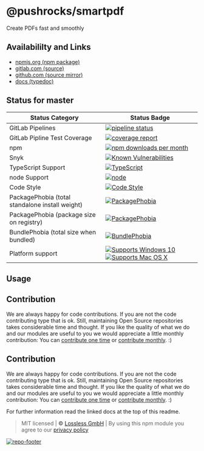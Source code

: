# @pushrocks/smartpdf
Create PDFs fast and smoothly

## Availabililty and Links
* [npmjs.org (npm package)](https://www.npmjs.com/package/@pushrocks/smartpdf)
* [gitlab.com (source)](https://gitlab.com/pushrocks/smartpdf)
* [github.com (source mirror)](https://github.com/pushrocks/smartpdf)
* [docs (typedoc)](https://pushrocks.gitlab.io/smartpdf/)

## Status for master

Status Category | Status Badge
-- | --
GitLab Pipelines | [![pipeline status](https://gitlab.com/pushrocks/smartpdf/badges/master/pipeline.svg)](https://lossless.cloud)
GitLab Pipline Test Coverage | [![coverage report](https://gitlab.com/pushrocks/smartpdf/badges/master/coverage.svg)](https://lossless.cloud)
npm | [![npm downloads per month](https://badgen.net/npm/dy/@pushrocks/smartpdf)](https://lossless.cloud)
Snyk | [![Known Vulnerabilities](https://badgen.net/snyk/pushrocks/smartpdf)](https://lossless.cloud)
TypeScript Support | [![TypeScript](https://badgen.net/badge/TypeScript/>=%203.x/blue?icon=typescript)](https://lossless.cloud)
node Support | [![node](https://img.shields.io/badge/node->=%2010.x.x-blue.svg)](https://nodejs.org/dist/latest-v10.x/docs/api/)
Code Style | [![Code Style](https://badgen.net/badge/style/prettier/purple)](https://lossless.cloud)
PackagePhobia (total standalone install weight) | [![PackagePhobia](https://badgen.net/packagephobia/install/@pushrocks/smartpdf)](https://lossless.cloud)
PackagePhobia (package size on registry) | [![PackagePhobia](https://badgen.net/packagephobia/publish/@pushrocks/smartpdf)](https://lossless.cloud)
BundlePhobia (total size when bundled) | [![BundlePhobia](https://badgen.net/bundlephobia/minzip/@pushrocks/smartpdf)](https://lossless.cloud)
Platform support | [![Supports Windows 10](https://badgen.net/badge/supports%20Windows%2010/yes/green?icon=windows)](https://lossless.cloud) [![Supports Mac OS X](https://badgen.net/badge/supports%20Mac%20OS%20X/yes/green?icon=apple)](https://lossless.cloud)

## Usage

## Contribution

We are always happy for code contributions. If you are not the code contributing type that is ok. Still, maintaining Open Source repositories takes considerable time and thought. If you like the quality of what we do and our modules are useful to you we would appreciate a little monthly contribution: You can [contribute one time](https://lossless.link/contribute-onetime) or [contribute monthly](https://lossless.link/contribute). :)

## Contribution

We are always happy for code contributions. If you are not the code contributing type that is ok. Still, maintaining Open Source repositories takes considerable time and thought. If you like the quality of what we do and our modules are useful to you we would appreciate a little monthly contribution: You can [contribute one time](https://lossless.link/contribute-onetime) or [contribute monthly](https://lossless.link/contribute). :)

For further information read the linked docs at the top of this readme.

> MIT licensed | **&copy;** [Lossless GmbH](https://lossless.gmbh)
| By using this npm module you agree to our [privacy policy](https://lossless.gmbH/privacy)

[![repo-footer](https://lossless.gitlab.io/publicrelations/repofooter.svg)](https://maintainedby.lossless.com)
